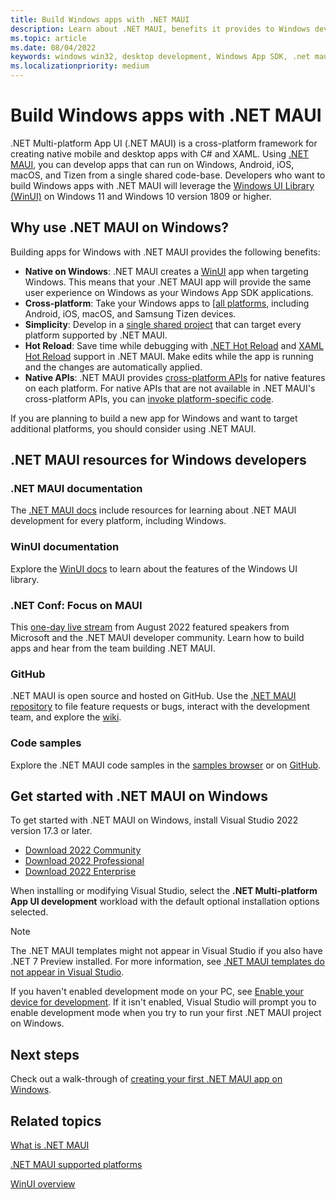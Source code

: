 ```yaml
---
title: Build Windows apps with .NET MAUI
description: Learn about .NET MAUI, benefits it provides to Windows developers, and how take your Windows apps cross-platform.
ms.topic: article
ms.date: 08/04/2022
keywords: windows win32, desktop development, Windows App SDK, .net maui
ms.localizationpriority: medium
---
```


# Build Windows apps with .NET MAUI

.NET Multi-platform App UI (.NET MAUI) is a cross-platform framework for creating native mobile and desktop apps with C# and XAML. Using [.NET MAUI](/dotnet/maui/), you can develop apps that can run on Windows, Android, iOS, macOS, and Tizen from a single shared code-base. Developers who want to build Windows apps with .NET MAUI will leverage the [Windows UI Library (WinUI)](../winui/winui3/index.md) on Windows 11 and Windows 10 version 1809 or higher.

## Why use .NET MAUI on Windows?

Building apps for Windows with .NET MAUI provides the following benefits:

- **Native on Windows**: .NET MAUI creates a [WinUI](../winui/winui3/index.md) app when targeting Windows. This means that your .NET MAUI app will provide the same user experience on Windows as your Windows App SDK applications.
- **Cross-platform**: Take your Windows apps to [[all platforms](/dotnet/maui/supported-platforms), including Android, iOS, macOS, and Samsung Tizen devices.
- **Simplicity**: Develop in a [single shared project](/dotnet/maui/fundamentals/single-project) that can target every platform supported by .NET MAUI.
- **Hot Reload**: Save time while debugging with [.NET Hot Reload](/visualstudio/debugger/hot-reload) and [XAML Hot Reload](/dotnet/maui/xaml/hot-reload) support in .NET MAUI. Make edits while the app is running and the changes are automatically applied.
- **Native APIs**: .NET MAUI provides [cross-platform APIs](/dotnet/maui/platform-integration/) for native features on each platform. For native APIs that are not available in .NET MAUI's cross-platform APIs, you can [invoke platform-specific code](/dotnet/maui/platform-integration/invoke-platform-code).

If you are planning to build a new app for Windows and want to target additional platforms, you should consider using .NET MAUI.

## .NET MAUI resources for Windows developers

### .NET MAUI documentation

The [.NET MAUI docs](/dotnet/maui/) include resources for learning about .NET MAUI development for every platform, including Windows.

### WinUI documentation

Explore the [WinUI docs](../winui/winui3/index.md) to learn about the features of the Windows UI library.

### .NET Conf: Focus on MAUI

This [one-day live stream](https://www.youtube.com/playlist?list=PLdo4fOcmZ0oWePZU3W162NJ9vcXqgpMVc) from August 2022 featured speakers from Microsoft and the .NET MAUI developer community. Learn how to build apps and hear from the team building .NET MAUI.

### GitHub

.NET MAUI is open source and hosted on GitHub. Use the [.NET MAUI repository](https://github.com/dotnet/maui) to file feature requests or bugs, interact with the development team, and explore the [wiki](https://github.com/dotnet/maui/wiki).

### Code samples

Explore the .NET MAUI code samples in the [samples browser](/samples/browse/?expanded=dotnet&products=dotnet-maui) or on [GitHub](https://github.com/dotnet/maui-samples).

## Get started with .NET MAUI on Windows

To get started with .NET MAUI on Windows, install Visual Studio 2022 version 17.3 or later.

- [Download 2022 Community](https://c2rsetup.officeapps.live.com/c2r/downloadVS.aspx?sku=Community&channel=Release&Version=VS2022&source=VSLandingPage&add=Microsoft.VisualStudio.Workload.CoreEditor&add=Microsoft.VisualStudio.Workload.NetCrossPlat;includeRecommended&cid=2302)
- [Download 2022 Professional](https://c2rsetup.officeapps.live.com/c2r/downloadVS.aspx?sku=Professional&channel=Release&Version=VS2022&source=VSLandingPage&add=Microsoft.VisualStudio.Workload.CoreEditor&add=Microsoft.VisualStudio.Workload.NetCrossPlat;includeRecommended&cid=2302)
- [Download 2022 Enterprise](https://c2rsetup.officeapps.live.com/c2r/downloadVS.aspx?sku=Enterprise&channel=Release&Version=VS2022&source=VSLandingPage&add=Microsoft.VisualStudio.Workload.CoreEditor&add=Microsoft.VisualStudio.Workload.NetCrossPlat;includeRecommended&cid=2302)

When installing or modifying Visual Studio, select the **.NET Multi-platform App UI development** workload with the default optional installation options selected.

> [!NOTE]
> The .NET MAUI templates might not appear in Visual Studio if you also have .NET 7 Preview installed. For more information, see [.NET MAUI templates do not appear in Visual Studio](https://github.com/dotnet/maui/wiki/Known-Issues#net-maui-templates-do-not-appear-in-visual-studio).

If you haven't enabled development mode on your PC, see [Enable your device for development](../get-started/enable-your-device-for-development.md). If it isn't enabled, Visual Studio will prompt you to enable development mode when you try to run your first .NET MAUI project on Windows.

## Next steps

Check out a walk-through of [creating your first .NET MAUI app on Windows](./walkthrough-first-app.md).

## Related topics

[What is .NET MAUI](/dotnet/maui/what-is-maui)

[.NET MAUI supported platforms](/dotnet/maui/supported-platforms)

[WinUI overview](../winui/winui3/index.md)

